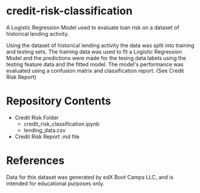 # credit-risk-classification
A Logistic Regression Model used to evaluate loan risk on a dataset of historical lending activity.

Using the dataset of historical lending activity the data was split into training and testing sets. The training data was used to fit a Logistic Regression Model and the predictions were made for the tesing data labels using the testing feature data and the fitted model. The model's performance was evaluated using a confusion matrix and classification report. (See Credit Risk Report)

# Repository Contents
- Credit Risk Folder
  - credit_risk_classification.ipynb
  - lending_data.csv
- Credit Risk Report .md file

# References
Data for this dataset was generated by edX Boot Camps LLC, and is intended for educational purposes only.
